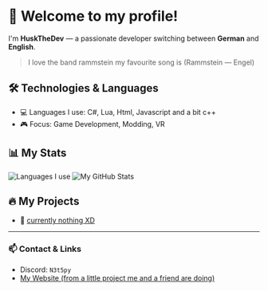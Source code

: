 # 👋 Welcome to my profile!

I'm **HuskTheDev** — a passionate developer switching between **German** and **English**.  

> I love the band rammstein my favourite song is
> (Rammstein — Engel)

## 🛠️ Technologies & Languages
- 💻 Languages I use: C#, Lua, Html, Javascript and a bit c++
- 🎮 Focus: Game Development, Modding, VR

## 📊 My Stats

![Languages I use](https://github-readme-stats.vercel.app/api/top-langs/?username=Huskthedev&layout=compact&title_color=ff0000&text_color=ffffff&icon_color=ff0000&bg_color=000000&hide=html,css,python,c,c++,shaderlab,hlsl,java)
![My GitHub Stats](https://github-readme-stats.vercel.app/api?username=Huskthedev&show_icons=true&title_color=ff0000&text_color=ffffff&icon_color=ff0000&bg_color=000000&hide=issues)

## 🔥 My Projects
- 🚀 [currently nothing XD](#)

---

### 📫 Contact & Links
- Discord: `N3t5py`
- [My Website (from a little project me and a friend are doing) ](#Huskthedeveloper.de)
